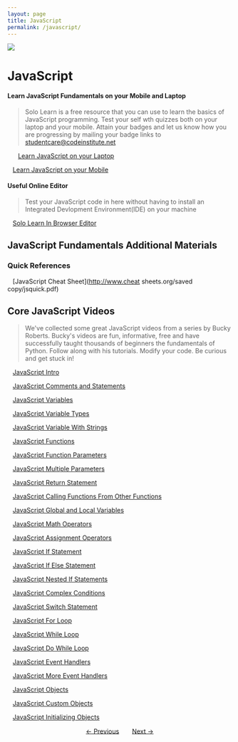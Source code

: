 ```yaml
---
layout: page
title: JavaScript
permalink: /javascript/
---
```


<img src="{{site.data.global.url}}assets/javascript.png">

# JavaScript


#### Learn JavaScript Fundamentals on your Mobile and Laptop
> Solo Learn is a free resource that you can use to learn the basics of JavaScript programming. 
Test your self wth quizzes both on your laptop and your mobile. 
Attain your badges and let us know how you are progressing by mailing your badge links to studentcare@codeinstitute.net
 
 &nbsp;&nbsp;&nbsp;&nbsp;&nbsp;&nbsp;[Learn JavaScript on your Laptop](http://www.sololearn.com/Course/JavaScript/)
 
 &nbsp;&nbsp;&nbsp;[Learn JavaScript on your Mobile](https://play.google.com/store/apps/details?id=com.sololearn.javascript&hl=en)
 
 
#### Useful Online Editor

> Test your JavaScript code in here without having to install an Integrated Devlopment Environment(IDE) on your machine

  &nbsp;&nbsp;&nbsp;[Solo Learn In Browser Editor](http://code.sololearn.com/#html)

 
## JavaScript Fundamentals   Additional Materials
### Quick References

  &nbsp;&nbsp;&nbsp;[JavaScript Cheat Sheet](http://www.cheat sheets.org/saved copy/jsquick.pdf)



## Core JavaScript Videos

> We've collected some great JavaScript videos from a series by Bucky Roberts. Bucky's videos are fun, informative, 
free and have successfully taught thousands of beginners the fundamentals of Python. 
Follow along with his tutorials. Modify your code. Be curious and get stuck in!


&nbsp;&nbsp;&nbsp;[JavaScript   Intro ](https://www.youtube.com/watch?v=yQaAGmHNn9s)

&nbsp;&nbsp;&nbsp;[JavaScript   Comments and Statements ](https://www.youtube.com/watch?v=yUyJ1gcaraM)

&nbsp;&nbsp;&nbsp;[JavaScript   Variables ](https://www.youtube.com/watch?v=og4Zku5VVl0)

&nbsp;&nbsp;&nbsp;[JavaScript   Variable Types ](https://www.youtube.com/watch?v=sY8qiSaAi9g)

&nbsp;&nbsp;&nbsp;[JavaScript   Variable With Strings ](https://www.youtube.com/watch?v=QLpghQ2MMfs)

&nbsp;&nbsp;&nbsp;[JavaScript   Functions ](https://www.youtube.com/watch?v=QLpghQ2MMfs)

&nbsp;&nbsp;&nbsp;[JavaScript   Function Parameters ](https://www.youtube.com/watch?v=7i1f23AVsn4)

&nbsp;&nbsp;&nbsp;[JavaScript   Multiple Parameters ](https://www.youtube.com/watch?v=BgtdojEoWFI)

&nbsp;&nbsp;&nbsp;[JavaScript   Return Statement ](https://www.youtube.com/watch?v=AdQcd3sKGC8)

&nbsp;&nbsp;&nbsp;[JavaScript   Calling Functions From Other Functions](https://www.youtube.com/watch?v=95mIis5M-gU)

&nbsp;&nbsp;&nbsp;[JavaScript   Global and Local Variables](https://www.youtube.com/watch?v=waF2Isf-phQ)

&nbsp;&nbsp;&nbsp;[JavaScript   Math Operators](https://www.youtube.com/watch?v=ZH5qZB0UucQ)

&nbsp;&nbsp;&nbsp;[JavaScript   Assignment Operators](https://www.youtube.com/watch?v=VfBr32W-hRA)

&nbsp;&nbsp;&nbsp;[JavaScript   If Statement](https://www.youtube.com/watch?v=5gjr15aWp24)

&nbsp;&nbsp;&nbsp;[JavaScript   If Else Statement](https://www.youtube.com/watch?v=FKyrQYkihGw)
  
  &nbsp;&nbsp;&nbsp;[JavaScript   Nested If Statements](https://www.youtube.com/watch?v=ebjo8_u82mI)
  
  &nbsp;&nbsp;&nbsp;[JavaScript   Complex Conditions](https://www.youtube.com/watch?v=aQf-zeuHijU)
  
  &nbsp;&nbsp;&nbsp;[JavaScript   Switch Statement](https://www.youtube.com/watch?v=NXMu5ljw9kc)
  
  &nbsp;&nbsp;&nbsp;[JavaScript   For Loop](https://www.youtube.com/watch?v=Coxgr66EwRk)
  
  &nbsp;&nbsp;&nbsp;[JavaScript   While Loop](https://www.youtube.com/watch?v=QPFW_0blw9w)
  
  &nbsp;&nbsp;&nbsp;[JavaScript   Do While Loop](https://www.youtube.com/watch?v=7Eb7D_IOaog)
  
  &nbsp;&nbsp;&nbsp;[JavaScript   Event Handlers](https://www.youtube.com/watch?v=9rvB27xXO_I)
  
  &nbsp;&nbsp;&nbsp;[JavaScript   More Event Handlers](https://www.youtube.com/watch?v=OleFcGMPZKI)
  
  &nbsp;&nbsp;&nbsp;[JavaScript   Objects](https://www.youtube.com/watch?v=mgwiCUpuCxA)
  
  &nbsp;&nbsp;&nbsp;[JavaScript   Custom Objects](https://www.youtube.com/watch?v=mgwiCUpuCxA)
  
  &nbsp;&nbsp;&nbsp;[JavaScript   Initializing Objects](https://www.youtube.com/watch?v=0TL5SRttIs0)

<div class="pagination" style="text-align: center;">
  <a href="/scratch" style="padding: 2.5%;">&larr; Previous</a>
  <a href="/python" style="padding: 2.5%;">Next &rarr;</a>
</div>